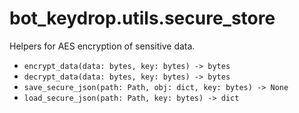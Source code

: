 # bot_keydrop.utils.secure_store

Helpers for AES encryption of sensitive data.

- `encrypt_data(data: bytes, key: bytes) -> bytes`
- `decrypt_data(data: bytes, key: bytes) -> bytes`
- `save_secure_json(path: Path, obj: dict, key: bytes) -> None`
- `load_secure_json(path: Path, key: bytes) -> dict`
